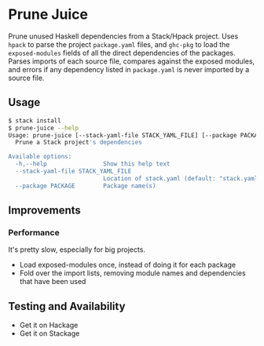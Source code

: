 # Prune Juice

Prune unused Haskell dependencies from a Stack/Hpack project. Uses `hpack` to parse the project `package.yaml` files,
and `ghc-pkg` to load the `exposed-modules` fields of all the direct dependencies of the packages. Parses imports of
each source file, compares against the exposed modules, and errors if any dependency listed in `package.yaml` is never
imported by a source file.

## Usage

```bash
$ stack install
$ prune-juice --help
Usage: prune-juice [--stack-yaml-file STACK_YAML_FILE] [--package PACKAGE]
  Prune a Stack project's dependencies

Available options:
  -h,--help                Show this help text
  --stack-yaml-file STACK_YAML_FILE
                           Location of stack.yaml (default: "stack.yaml")
  --package PACKAGE        Package name(s)
```

## Improvements

### Performance

It's pretty slow, especially for big projects.

* Load exposed-modules once, instead of doing it for each package
* Fold over the import lists, removing module names and dependencies that have been used

## Testing and Availability

* Get it on Hackage
* Get it on Stackage
